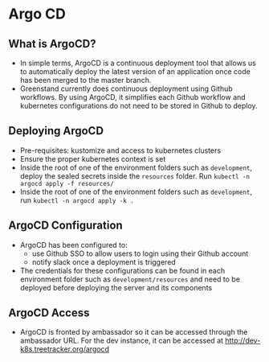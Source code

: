 # Argo CD
## What is ArgoCD?
- In simple terms, ArgoCD is a continuous deployment tool that allows us to automatically deploy the latest version of an application once code has been merged to the master branch. 
- Greenstand currently does continuous deployment using Github workflows. By using ArgoCD, it simplifies each Github workflow and kubernetes configurations do not need to be stored in Github to deploy.
## Deploying ArgoCD
- Pre-requisites: kustomize and access to kubernetes clusters
- Ensure the proper kubernetes context is set
- Inside the root of one of the environment folders such as `development`, deploy the sealed secrets inside the `resources` folder. Run `kubectl -n argocd apply -f resources/`
- Inside the root of one of the environment folders such as `development`, run `kubectl -n argocd apply -k .`
## ArgoCD Configuration
- ArgoCD has been configured to:
  - use Github SSO to allow users to login using their Github account 
  - notify slack once a deployment is triggered
- The credentials for these configurations can be found in each environment folder such as `development/resources` and need to be deployed before deploying the server and its components
## ArgoCD Access
- ArgoCD is fronted by ambassador so it can be accessed through the ambassador URL. For the dev instance, it can be accessed at http://dev-k8s.treetracker.org/argocd
